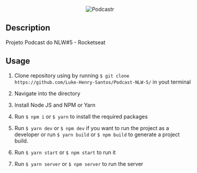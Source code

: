 <p align="center">
  <img src="/Capa.png" alt="Podcastr">
</p>

## Description
Projeto Podcast do NLW#5 - Rocketseat

## Usage

1. Clone repository using by running `$ git clone https://github.com/Luke-Henry-Santos/Podcast-NLW-5/` in yout terminal
2. Navigate into the directory
3. Install Node JS and NPM or Yarn
4. Run `$ npm i` or `$ yarn` to install the required packages
5. Run `$ yarn dev` or `$ npm dev` if you want to run the project as a developer or run `$ yarn build` or `$ npm build` to generate a project build.
6. Run `$ yarn start` or `$ npm start` to run it

7. Run `$ yarn server` or `$ npm server` to run the server 